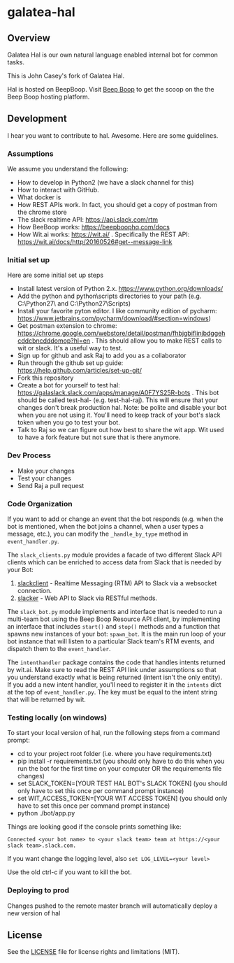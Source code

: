 galatea-hal
=============

## Overview
Galatea Hal is our own natural language enabled internal bot for common tasks.   

This is John Casey's fork of Galatea Hal.

Hal is hosted on BeepBoop. Visit [Beep Boop](https://beepboophq.com/docs/article/overview) to get the scoop on the the Beep Boop hosting platform. 

## Development
I hear you want to contribute to hal.  Awesome.  Here are some guidelines.

### Assumptions
We assume you understand the following:
- How to develop in Python2 (we have a slack channel for this)
- How to interact with GitHub. 
- What docker is
- How REST APIs work. In fact, you should get a copy of postman from the chrome store
- The slack realtime API:  https://api.slack.com/rtm  
- How BeeBoop works: https://beepboophq.com/docs 
- How Wit.ai works: https://wit.ai/ .  Specifically the REST API: https://wit.ai/docs/http/20160526#get--message-link

### Initial set up
Here are some initial set up steps
- Install latest version of Python 2.x.  https://www.python.org/downloads/
- Add the python and python\scripts directories to your path (e.g. C:\Python27\ and C:\Python27\Scripts)
- Install your favorite pyton editor.  I like community edition of pycharm:  https://www.jetbrains.com/pycharm/download/#section=windows)
- Get postman extension to chrome:  https://chrome.google.com/webstore/detail/postman/fhbjgbiflinjbdggehcddcbncdddomop?hl=en .  This should allow you to make REST calls to wit or slack.  It's a useful way to test.
- Sign up for github and ask Raj to add you as a collaborator
- Run through the github set up guide:  https://help.github.com/articles/set-up-git/
- Fork this repository
- Create a bot for yourself to test hal:  https://galaslack.slack.com/apps/manage/A0F7YS25R-bots .  This bot should be called test-hal-<your name> (e.g. test-hal-raj).  This will ensure that your changes don't break production hal.  Note: be polite and disable your bot when you are not using it.  You'll need to keep track of your bot's slack token when you go to test your bot.
- Talk to Raj so we can figure out how best to share the wit app.  Wit used to have a fork feature but not sure that is there anymore.


### Dev Process
- Make your changes
- Test your changes
- Send Raj a pull request

### Code Organization
If you want to add or change an event that the bot responds (e.g. when the bot is mentioned, when the bot joins a channel, when a user types a message, etc.), you can modify the `_handle_by_type` method in `event_handler.py`.

The `slack_clients.py` module provides a facade of two different Slack API clients which can be enriched to access data from Slack that is needed by your Bot:

1. [slackclient](https://github.com/slackhq/python-slackclient) - Realtime Messaging (RTM) API to Slack via a websocket connection.
2. [slacker](https://github.com/os/slacker) - Web API to Slack via RESTful methods.

The `slack_bot.py` module implements and interface that is needed to run a multi-team bot using the Beep Boop Resource API client, by implementing an interface that includes `start()` and `stop()` methods and a function that spawns new instances of your bot: `spawn_bot`.  It is the main run loop of your bot instance that will listen to a particular Slack team's RTM events, and dispatch them to the `event_handler`.

The `intenthandler` package contains the code that handles intents returned by wit.ai.  Make sure to read the REST API link under assumptions so that you understand exactly what is being returned (intent isn't the only entity).  If you add a new intent handler, you'll need to register it in the `intents` dict at the top of `event_handler.py`.  The key must be equal to the intent string that will be returned by wit.

### Testing locally (on windows)

To start your local version of hal, run the following steps from a command prompt:
- cd to your project root folder (i.e. where you have requirements.txt)
- pip install -r requirements.txt (you should only have to do this when you run the bot for the first time on your computer OR the requirements file changes)
- set SLACK_TOKEN=[YOUR TEST HAL BOT's SLACK TOKEN] (you should only have to set this once per command prompt instance)
- set WIT_ACCESS_TOKEN=[YOUR WIT ACCESS TOKEN] (you should only have to set this once per command prompt instance)
- python ./bot/app.py

Things are looking good if the console prints something like:

	Connected <your bot name> to <your slack team> team at https://<your slack team>.slack.com.

If you want change the logging level, also `set LOG_LEVEL=<your level>`

Use the old ctrl-c if you want to kill the bot.

### Deploying to prod
Changes pushed to the remote master branch will automatically deploy a new version of hal

## License

See the [LICENSE](LICENSE.md) file for license rights and limitations (MIT).
